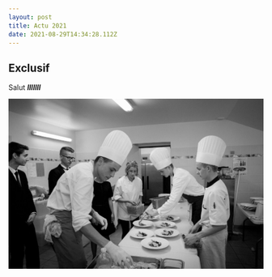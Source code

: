 ```yaml
---
layout: post
title: Actu 2021
date: 2021-08-29T14:34:28.112Z
---
```

## Exclusif



Salut ***lllllll***



![](restau.jpg)